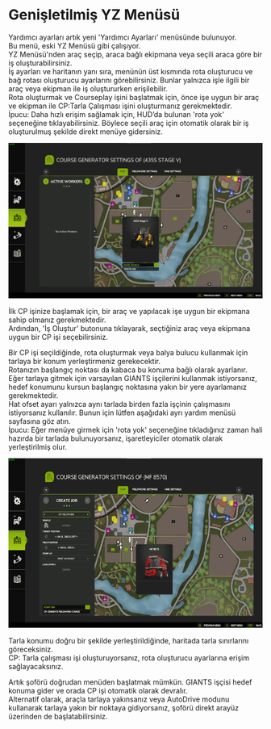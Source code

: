 # Genişletilmiş YZ Menüsü
  
Yardımcı ayarları artık yeni 'Yardımcı Ayarları' menüsünde bulunuyor.  
Bu menü, eski YZ Menüsü gibi çalışıyor.  
YZ Menüsü'nden araç seçip, araca bağlı ekipmana veya seçili araca göre bir iş oluşturabilirsiniz.  
İş ayarları ve haritanın yanı sıra, menünün üst kısmında rota oluşturucu ve bağ rotası oluşturucu ayarlarını görebilirsiniz. Bunlar yalnızca işle ilgili bir araç veya ekipman ile iş oluştururken erişilebilir.  
Rota oluşturmak ve Courseplay işini başlatmak için, önce işe uygun bir araç ve ekipman ile CP:Tarla Çalışması işini oluşturmanız gerekmektedir.  
İpucu: Daha hızlı erişim sağlamak için, HUD’da bulunan 'rota yok' seçeneğine tıklayabilirsiniz. Böylece seçili araç için otomatik olarak bir iş oluşturulmuş şekilde direkt menüye gidersiniz.  


![Image](../assets/images/startjobmenuhelp_0_0_1024_895.png)

  
İlk CP işinize başlamak için, bir araç ve yapılacak işe uygun bir ekipmana sahip olmanız gerekmektedir.  
Ardından, 'İş Oluştur' butonuna tıklayarak, seçtiğiniz araç veya ekipmana uygun bir CP işi seçebilirsiniz.  


  
Bir CP işi seçildiğinde, rota oluşturmak veya balya bulucu kullanmak için tarlaya bir konum yerleştirmeniz gerekecektir.   
Rotanızın başlangıç noktası da kabaca bu konuma bağlı olarak ayarlanır.  
Eğer tarlaya gitmek için varsayılan GIANTS işçilerini kullanmak istiyorsanız, hedef konumunu kursun başlangıç noktasına yakın bir yere ayarlamanız gerekmektedir.  
Hat ofset ayarı yalnızca aynı tarlada birden fazla işçinin çalışmasını istiyorsanız kullanılır. Bunun için lütfen aşağıdaki ayrı yardım menüsü sayfasına göz atın.  
İpucu: Eğer menüye girmek için 'rota yok' seçeneğine tıkladığınız zaman hali hazırda bir tarlada bulunuyorsanız, işaretleyiciler otomatik olarak yerleştirilmiş olur.  


![Image](../assets/images/readyjobmenuhelp_0_0_765_510.png)

  
Tarla konumu doğru bir şekilde yerleştirildiğinde, haritada tarla sınırlarını göreceksiniz.  
CP: Tarla çalışması işi oluşturuyorsanız, rota oluşturucu ayarlarına erişim sağlayacaksınız.   


  
Artık şoförü doğrudan menüden başlatmak mümkün. GIANTS işçisi hedef konuma gider ve orada CP işi otomatik olarak devralır.  
Alternatif olarak, araçla tarlaya yakınsanız veya AutoDrive modunu kullanarak tarlaya yakın bir noktaya gidiyorsanız, şoförü direkt arayüz üzerinden de başlatabilirsiniz.  



